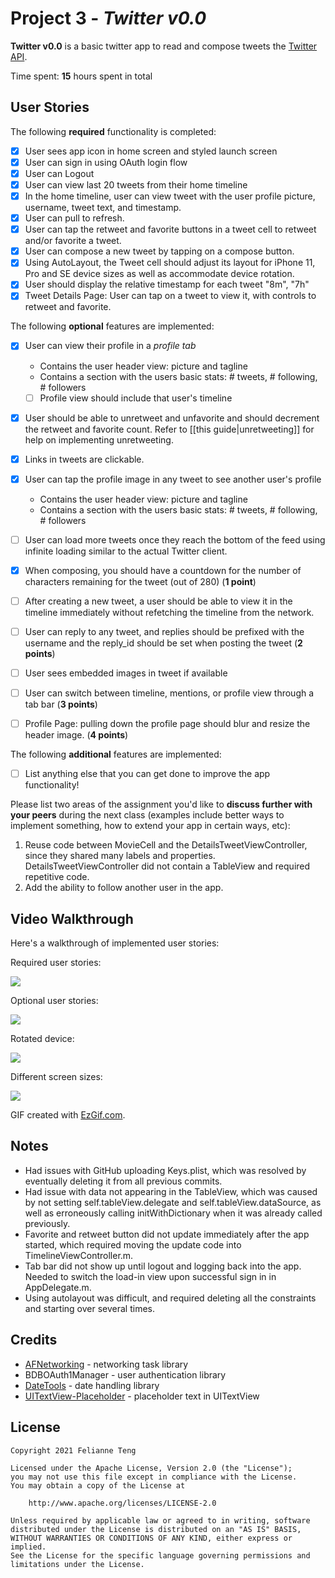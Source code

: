 # Project 3 - *Twitter v0.0*

**Twitter v0.0** is a basic twitter app to read and compose tweets the [Twitter API](https://apps.twitter.com/).

Time spent: **15** hours spent in total

## User Stories

The following **required** functionality is completed:

- [x] User sees app icon in home screen and styled launch screen
- [x] User can sign in using OAuth login flow
- [x] User can Logout
- [x] User can view last 20 tweets from their home timeline
- [x] In the home timeline, user can view tweet with the user profile picture, username, tweet text, and timestamp.
- [x] User can pull to refresh.
- [x] User can tap the retweet and favorite buttons in a tweet cell to retweet and/or favorite a tweet.
- [x] User can compose a new tweet by tapping on a compose button.
- [x] Using AutoLayout, the Tweet cell should adjust its layout for iPhone 11, Pro and SE device sizes as well as accommodate device rotation.
- [x] User should display the relative timestamp for each tweet "8m", "7h"
- [x] Tweet Details Page: User can tap on a tweet to view it, with controls to retweet and favorite.

The following **optional** features are implemented:

- [x] User can view their profile in a *profile tab*
  - Contains the user header view: picture and tagline
  - Contains a section with the users basic stats: # tweets, # following, # followers
  - [ ] Profile view should include that user's timeline
- [x] User should be able to unretweet and unfavorite and should decrement the retweet and favorite count. Refer to [[this guide|unretweeting]] for help on implementing unretweeting.
- [x] Links in tweets are clickable.
- [x] User can tap the profile image in any tweet to see another user's profile
  - Contains the user header view: picture and tagline
  - Contains a section with the users basic stats: # tweets, # following, # followers
- [ ] User can load more tweets once they reach the bottom of the feed using infinite loading similar to the actual Twitter client.
- [x] When composing, you should have a countdown for the number of characters remaining for the tweet (out of 280) (**1 point**)
- [ ] After creating a new tweet, a user should be able to view it in the timeline immediately without refetching the timeline from the network.
- [ ] User can reply to any tweet, and replies should be prefixed with the username and the reply_id should be set when posting the tweet (**2 points**)
- [ ] User sees embedded images in tweet if available
- [ ] User can switch between timeline, mentions, or profile view through a tab bar (**3 points**)
- [ ] Profile Page: pulling down the profile page should blur and resize the header image. (**4 points**)


The following **additional** features are implemented:

- [ ] List anything else that you can get done to improve the app functionality!

Please list two areas of the assignment you'd like to **discuss further with your peers** during the next class (examples include better ways to implement something, how to extend your app in certain ways, etc):

1. Reuse code between MovieCell and the DetailsTweetViewController, since they shared many labels and properties. DetailsTweetViewController did not contain a TableView and required repetitive code.
2. Add the ability to follow another user in the app. 

## Video Walkthrough

Here's a walkthrough of implemented user stories:

Required user stories: 

![](https://i.imgur.com/Vlk4vsH.gif)

Optional user stories: 

![](https://i.imgur.com/fyDbI8s.gif)

Rotated device: 

![](https://i.imgur.com/LNCm46D.png)

Different screen sizes:

![](https://i.imgur.com/wwRl2fc.jpg)

GIF created with [EzGif.com](https://ezgif.com/).

## Notes

- Had issues with GitHub uploading Keys.plist, which was resolved by eventually deleting it from all previous commits. 
- Had issue with data not appearing in the TableView, which was caused by not setting self.tableView.delegate and self.tableView.dataSource, as well as erroneously calling initWithDictionary when it was already called previously.
- Favorite and retweet button did not update immediately after the app started, which required moving the update code into TimelineViewController.m.
- Tab bar did not show up until logout and logging back into the app. Needed to switch the load-in view upon successful sign in in AppDelegate.m.
- Using autolayout was difficult, and required deleting all the constraints and starting over several times. 

## Credits

- [AFNetworking](https://github.com/AFNetworking/AFNetworking) - networking task library
- BDBOAuth1Manager - user authentication library
- [DateTools](https://github.com/MatthewYork/DateTools) - date handling library
- [UITextView-Placeholder](https://github.com/devxoul/UITextView-Placeholder) - placeholder text in UITextView

## License

    Copyright 2021 Felianne Teng

    Licensed under the Apache License, Version 2.0 (the "License");
    you may not use this file except in compliance with the License.
    You may obtain a copy of the License at

        http://www.apache.org/licenses/LICENSE-2.0

    Unless required by applicable law or agreed to in writing, software
    distributed under the License is distributed on an "AS IS" BASIS,
    WITHOUT WARRANTIES OR CONDITIONS OF ANY KIND, either express or implied.
    See the License for the specific language governing permissions and
    limitations under the License.
